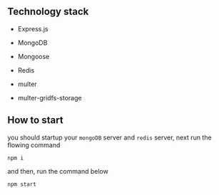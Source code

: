 ## Technology stack

-   Express.js

-   MongoDB

-   Mongoose

-   Redis

-   multer

-   multer-gridfs-storage

## How to start

you should startup your `mongoDB` server and `redis` server, next run the flowing command

```
npm i
```

and then, run the command below

```
npm start
```
